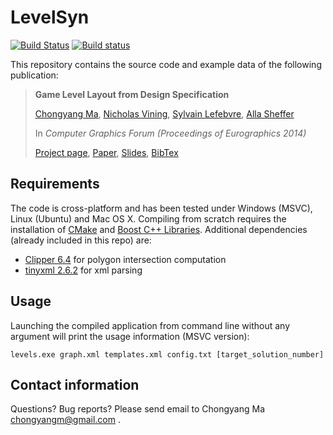 LevelSyn
========

[![Build Status](https://travis-ci.org/chongyangma/LevelSyn.svg?branch=master)](https://travis-ci.org/chongyangma/LevelSyn)
[![Build status](https://ci.appveyor.com/api/projects/status/rppyp7wpf1un5dse?svg=true)](https://ci.appveyor.com/project/chongyangma/levelsyn)

This repository contains the source code and example data of the following publication:

> **Game Level Layout from Design Specification**
>
> [Chongyang Ma](http://chongyangma.com/), [Nicholas Vining](http://www.cs.ubc.ca/~nvining/), [Sylvain Lefebvre](http://www.antexel.com/sylefeb/research), [Alla Sheffer](http://www.cs.ubc.ca/~sheffa/)
>
> In *Computer Graphics Forum (Proceedings of Eurographics 2014)*
>
> [Project page](http://chongyangma.com/publications/gl/index.html),
> [Paper](http://chongyangma.com/publications/gl/2014_gl_preprint.pdf),
> [Slides](http://chongyangma.com/publications/gl/2014_gl_slides.pdf),
> [BibTex](http://chongyangma.com/publications/gl/2014_gl_bib.txt)

## Requirements

The code is cross-platform and has been tested under Windows (MSVC), Linux (Ubuntu) and Mac OS X. Compiling from scratch requires the installation of [CMake](https://cmake.org/) and [Boost C++ Libraries](http://www.boost.org/). Additional dependencies (already included in this repo) are:
* [Clipper 6.4](http://www.angusj.com/delphi/clipper.php) for polygon intersection computation
* [tinyxml 2.6.2](http://www.grinninglizard.com/tinyxml/) for xml parsing

## Usage

Launching the compiled application from command line without any argument will print the usage information (MSVC version):

```
levels.exe graph.xml templates.xml config.txt [target_solution_number]
```

## Contact information

Questions? Bug reports? Please send email to Chongyang Ma chongyangm@gmail.com .
